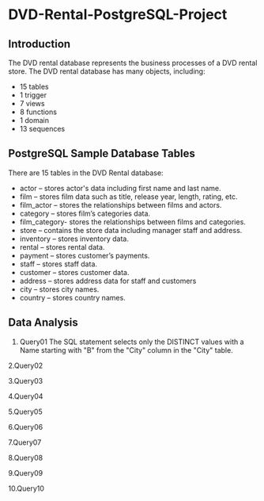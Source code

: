 # DVD-Rental-PostgreSQL-Project

## Introduction
The DVD rental database represents the business processes of a DVD rental store. The DVD rental database has many objects, including:

- 15 tables
- 1 trigger
- 7 views
- 8 functions
- 1 domain
- 13 sequences

## PostgreSQL Sample Database Tables
There are 15 tables in the DVD Rental database:
- actor – stores actor's data including first name and last name.
- film – stores film data such as title, release year, length, rating, etc.
- film_actor – stores the relationships between films and actors.
- category – stores film’s categories data.
- film_category- stores the relationships between films and categories.
- store – contains the store data including manager staff and address.
- inventory – stores inventory data.
- rental – stores rental data.
- payment – stores customer’s payments.
- staff – stores staff data.
- customer – stores customer data.
- address – stores address data for staff and customers
- city – stores city names.
- country – stores country names.

## Data Analysis
1. Query01
   The SQL statement selects only the DISTINCT values with a Name starting with "B" from the "City" column in the "City" table.

2.Query02

3.Query03

4.Query04

5.Query05

6.Query06

7.Query07

8.Query08

9.Query09

10.Query10
  
